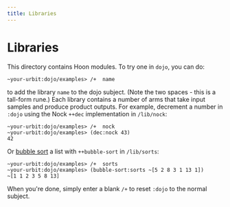```yaml
---
title: Libraries
---
```


# Libraries

This directory contains Hoon modules. To try one in `dojo`, you can do:

    ~your-urbit:dojo/examples> /+  name

to add the library `name` to the dojo subject. (Note the two spaces - this is a tall-form rune.) Each library contains a number of arms that take input samples and produce product outputs. For example, decrement a number in `:dojo` using the Nock `++dec` implementation in `/lib/nock`:

    ~your-urbit:dojo/examples> /+  nock
    ~your-urbit:dojo/examples> (dec:nock 43)
    42

Or [bubble sort](https://en.wikipedia.org/wiki/Bubble_sort) a list with `++bubble-sort` in `/lib/sorts`:

    ~your-urbit:dojo/examples> /+  sorts
    ~your-urbit:dojo/examples> (bubble-sort:sorts ~[5 2 8 3 1 13 1])
    ~[1 1 2 3 5 8 13]

When you're done, simply enter a blank `/+` to reset `:dojo` to the normal
subject.
